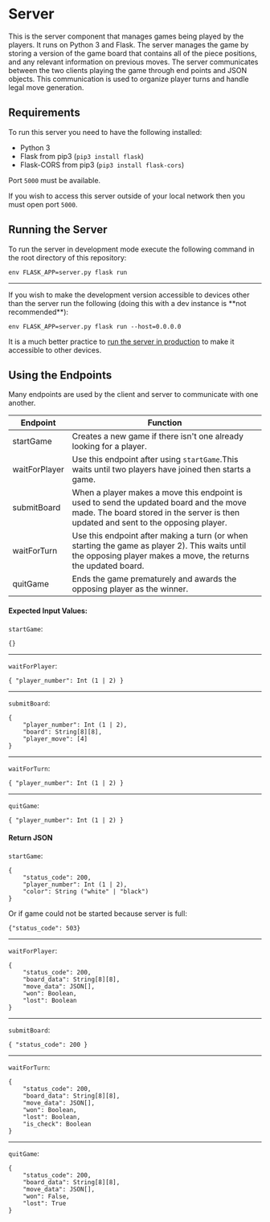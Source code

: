 # Server
This is the server component that manages games being played by the players.
It runs on Python 3 and Flask.
The server manages the game by storing a version of the game board that contains all of the piece positions,
and any relevant information on previous moves.
The server communicates between the two clients playing the game through end points and JSON objects.
This communication is used to organize player turns and handle legal move generation.

## Requirements
To run this server you need to have the following installed:
- Python 3
- Flask from pip3 (`pip3 install flask`)
- Flask-CORS from pip3 (`pip3 install flask-cors`)

Port `5000` must be available.

If you wish to access this server outside of your local network then you must open port `5000`.

## Running the Server
To run the server in development mode execute the following command in the root directory of this repository:

`env FLASK_APP=server.py flask run`

<hr/>
If you wish to make the development version accessible to devices other than the server
 run the following (doing this with a dev instance is **not recommended**):

`env FLASK_APP=server.py flask run --host=0.0.0.0`

It is a much better practice to
[run the server in production](https://flask.palletsprojects.com/en/1.1.x/tutorial/deploy/)
to make it accessible to other devices.

## Using the Endpoints
Many endpoints are used by the client and server to communicate with one another.

| Endpoint      | Function                                                                                                                                                                      |
|---------------|-------------------------------------------------------------------------------------------------------------------------------------------------------------------------------|
| startGame     | Creates a new game if there isn't one already looking for a player.                                                                                                           |
| waitForPlayer | Use this endpoint after using `startGame`.This waits until two players have joined then starts a game.                                                                       |
| submitBoard   | When a player makes a move this endpoint is used to send the updated board and the move made. The board stored in the server is then updated and sent to the opposing player. |
| waitForTurn   | Use this endpoint after making a turn (or when starting the game as player 2). This waits until the opposing player makes a move, the returns the updated board.              |
| quitGame      | Ends the game prematurely and awards the opposing player as the winner.                                                                                                       |

#### Expected Input Values:
`startGame`:

```
{}
```

<hr>

`waitForPlayer`:

```
{ "player_number": Int (1 | 2) }
```

<hr>

`submitBoard`:

```
{
    "player_number": Int (1 | 2),
    "board": String[8][8],
    "player_move": [4]
}
```

<hr>

`waitForTurn`:

```
{ "player_number": Int (1 | 2) }
```

<hr>

`quitGame`:

```
{ "player_number": Int (1 | 2) }
```

#### Return JSON

`startGame`:

```
{
    "status_code": 200,
    "player_number": Int (1 | 2),
    "color": String ("white" | "black")
}
```
Or if game could not be started because server is full:

```{"status_code": 503}```

<hr>

`waitForPlayer`:

```
{
    "status_code": 200,
    "board_data": String[8][8],
    "move_data": JSON[],
    "won": Boolean,
    "lost": Boolean
}
```

<hr>

`submitBoard`:

```
{ "status_code": 200 }
```

<hr>

`waitForTurn`:

```
{
    "status_code": 200,
    "board_data": String[8][8],
    "move_data": JSON[],
    "won": Boolean,
    "lost": Boolean,
    "is_check": Boolean
}
```

<hr>

`quitGame`:

```
{
    "status_code": 200,
    "board_data": String[8][8],
    "move_data": JSON[],
    "won": False,
    "lost": True
}
```

